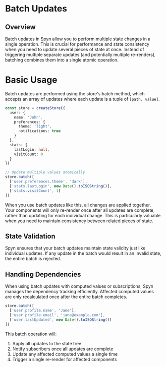 # Batch Updates

## Overview

Batch updates in Spyn allow you to perform multiple state changes in a single operation. This is crucial for performance and state consistency when you need to update several pieces of state at once. Instead of triggering multiple separate updates (and potentially multiple re-renders), batching combines them into a single atomic operation.

# Basic Usage

Batch updates are performed using the store's batch method, which accepts an array of updates where each update is a tuple of `[path, value]`.

```typescript
const store = createStore({
  user: {
    name: 'John',
    preferences: {
      theme: 'light',
      notifications: true
    }
  },
  stats: {
    lastLogin: null,
    visitCount: 0
  }
})

// Update multiple values atomically
store.batch([
  ['user.preferences.theme', 'dark'],
  ['stats.lastLogin', new Date().toISOString()],
  ['stats.visitCount', 1]
])
```

When you use batch updates like this, all changes are applied together. Your components will only re-render once after all updates are complete, rather than updating for each individual change. This is particularly valuable when you need to maintain consistency between related pieces of state.

## State Validation

Spyn ensures that your batch updates maintain state validity just like individual updates. If any update in the batch would result in an invalid state, the entire batch is rejected.

## Handling Dependencies
When using batch updates with computed values or subscriptions, Spyn manages the dependency tracking efficiently. Affected computed values are only recalculated once after the entire batch completes.

```typescript
store.batch([
  ['user.profile.name', 'Jane'],
  ['user.profile.email', 'jane@example.com'],
  ['user.lastUpdated', new Date().toISOString()]
])
```
This batch operation will:

1. Apply all updates to the state tree
2. Notify subscribers once all updates are complete
3. Update any affected computed values a single time
4. Trigger a single re-render for affected components